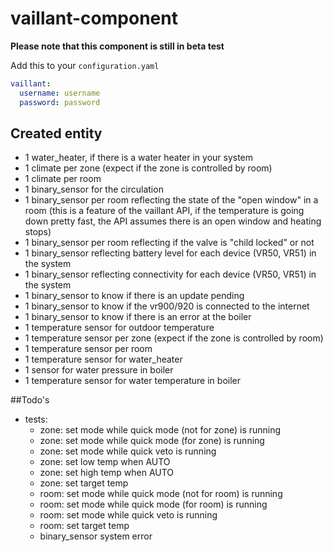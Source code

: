# vaillant-component

**Please note that this component is still in beta test**

Add this to your `configuration.yaml`

```yaml
vaillant:
  username: username
  password: password
```

## Created entity
- 1 water_heater, if there is a water heater in your system
- 1 climate per zone (expect if the zone is controlled by room)
- 1 climate per room
- 1 binary_sensor for the circulation
- 1 binary_sensor per room reflecting the state of the "open window" in a room (this is a feature of the vaillant API, if the temperature is going down pretty fast, the API assumes there is an open window and heating stops)
- 1 binary_sensor per room reflecting if the valve is "child locked" or not
- 1 binary_sensor reflecting battery level for each device (VR50, VR51) in the system
- 1 binary_sensor reflecting connectivity for each device (VR50, VR51) in the system
- 1 binary_sensor to know if there is an update pending
- 1 binary_sensor to know if the vr900/920 is connected to the internet
- 1 binary_sensor to know if there is an error at the boiler
- 1 temperature sensor for outdoor temperature
- 1 temperature sensor per zone (expect if the zone is controlled by room)
- 1 temperature sensor per room
- 1 temperature sensor for water_heater
- 1 sensor for water pressure in boiler
- 1 temperature sensor for water temperature in boiler


##Todo's
- tests:
    - zone: set mode while quick mode (not for zone) is running
    - zone: set mode while quick mode (for zone) is running
    - zone: set mode while quick veto is running
    - zone: set low temp when AUTO
    - zone: set high temp when AUTO
    - zone: set target temp
    - room: set mode while quick mode (not for room) is running
    - room: set mode while quick mode (for room) is running
    - room: set mode while quick veto is running
    - room: set target temp
    - binary_sensor system error
     